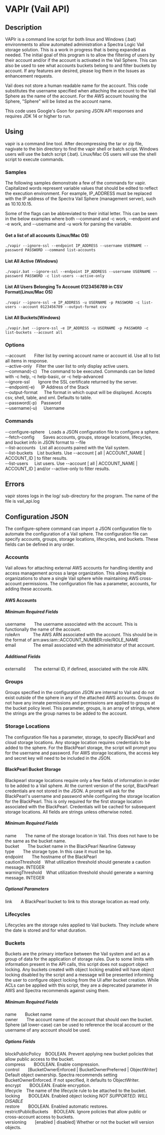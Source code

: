 # VAPIr (Vail API)

## Description
VAPIr is a command line script for both linux and Windows (.bat) environments to allow automated administration a Spectra Logic Vail storage solution. This is a work in progress that is being expanded as needed. The initial goal of this program is to allow the filtering of users by their account and/or if the account is activated in the Vail Sphere. This can also be used to see what accounts buckets belong to and filter buckets by account. If any features are desired, please log them in the Issues as enhancement requests.

Vail does not store a human readable name for the account. This code substitutes the username specified when attaching the account to the Vail Sphere as the name of the account. For the AWS account housing the Sphere, "Sphere" will be listed as the account name.

This code uses Google's Gson for parsing JSON API responses and requires JDK 14 or higher to run.

## Using
vapir is a command line tool. After decompressing the tar or zip file, nagivate to the bin directory to find the vapir shell or batch script. Windows users will use the batch script (.bat). Linux/Mac OS users will use the shell script to execute commands.

### Samples
The following samples demonstrate a few of the commands for vapir. Capitalized words represent variable values that should be edited to reflect the execution environment. For example, IP_ADDRESS must be replaced with the IP address of the Spectra Vail Sphere (management server), such as 10.10.10.15. 

Some of the flags can be abbreviated to their initial letter. This can be seen in the below examples where both --command and -c work, --endpoint and -e work, and --username and -u work for parsing the variable.

#### Get a list of all accounts (Linux/Mac OS)
`./vapir --ignore-ssl --endpoint IP_ADDRESS --username USERNAME --password PASSWORD --command list-accounts`

#### List All Active (Windows)
`./vapir.bat --ignore-ssl --endpoint IP_ADDRESS --username USERNAME --password PASSWORD -c list-users --active-only`

#### List All Users Belonging To Account 0123456789 in CSV Format(Linux/Mac OS)
`./vapir --ignore-ssl -e IP_ADDRESS -u USERNAME -p PASSWORD -c list-users --account 0123456789 --output-format csv`

#### List All Buckets(Windows)
`./vapir.bat --ignore-ssl -e IP_ADDRESS -u USERNAME -p PASSWORD -c list-buckets --account all`

### Options
--account&emsp;&emsp;Filter list by owning account name or account id. Use all to list all items in response.  
--active-only&emsp;Filter the user list to only display active users.  
--command(-c)&emsp;The command to be executed. Commands can be listed with -c help, -c help-basic, or -c help-advanced  
--ignore-ssl&emsp;&emsp;Ignore the SSL certificate returned by the server.  
--endpoint(-e)&emsp;&ensp;IP Address of the Stack  
--output-format&emsp;&ensp;The format in which ouput will be displayed. Accepts csv, shell, table, and xml. Defaults to table.  
--password(-p)&emsp;Password  
--username(-u)&emsp;&ensp;Username  

### Commands
--configure-sphere&emsp;Loads a JSON configuration file to configure a sphere.  
--fetch-config&emsp;&emsp;Saves accounts, groups, storage locations, lifecycles, and bucket info in JSON format to --file  
--list-accounts&emsp;List all accounts paired with the Vail system.  
--list-buckets&emsp;List buckets. Use --account [ all | ACCOUNT_NAME | ACCOUNT_ID ] to filter results.  
--list-users&emsp;&ensp;List users. Use --account [ all | ACCOUNT_NAME | ACCOUNT_ID ] and/or --active-only to filter results.  

## Errors
vapir stores logs in the log/ sub-directory for the program. The name of the file is vail_api.log

## Configuration JSON
The configure-sphere command can import a JSON configuration file to automate the configuration of a Vail sphere. The configuration file can specify accounts, groups, storage locations, lifecycles, and buckets. These fields can be defined in any order.

### Accounts
Vail allows for attaching external AWS accounts for handling identity and access management across a large organization. This allows multiple organizations to share a single Vail sphere while maintaining AWS cross-account permissions. The configuration file has a parameter, accounts, for adding these accounts.

#### AWS Accounts
##### Minimum Required Fields
username&emsp;&emsp;The username associated with the account. This is functionally the name of the account.  
roleArn&emsp;&emsp;&emsp;The AWS ARN associated with the account. This should be in the format of arn:aws:iam::ACCOUNT_NUMBER:role/ROLE_NAME  
email&emsp;&emsp;&emsp;&emsp;The email associated with the administrator of that account.

##### Additional Fields
externalId&emsp;&emsp;The external ID, if defined, associated with the role ARN.

### Groups
Groups specified in the configuration JSON are internal to Vail and do not exist outside of the sphere in any of the attached AWS accounts. Groups do not have any innate permissions and permissions are applied to groups at the bucket policy level. This parameter, groups, is an array of strings, where the strings are the group names to be added to the account.

### Storage Locations
The configuration file has a parameter, storage, to specify BlackPearl and cloud storage locations. Any storage location requires credentials to be added to the sphere. For the BlackPearl storage, the script will prompt you for the username and password. For AWS storage locations, the access key and secret key will need to be included in the JSON.

#### BlackPearl Bucket Storage
Blackpearl storage locations require only a few fields of information in order to be added to a Vail sphere. At the current version of the script, BlackPearl credentials are not stored in the JSON. A prompt will ask for the BlackPearl's username and password while configuring the storage location for the BlackPearl. This is only required for the first storage location associated with the BlackPearl. Credentials will be cached for subsequent storage locations. All fields are strings unless otherwise noted.

##### Minimum Required Fields
name&emsp;&emsp;The name of the storage location in Vail. This does not have to be the same as the bucket name.  
bucket&emsp;&emsp;The bucket name in the BlackPearl Nearline Gateway  
type&emsp;&emsp;The storage type. In this case it must be bp.  
endpoint&emsp;&emsp;The hostname of the BlackPearl  
cautionThreshold&emsp;What utilization threshold should generate a caution message. INTEGER  
warningThreshold&emsp;What utilization threshold should generate a warning message. INTEGER  

##### Optional Parameters
link&emsp;&emsp;A BlackPearl bucket to link to this storage location as read only.

### Lifecycles
Lifecycles are the storage rules applied to Vail buckets. They include where the date is stored and for what duration.

### Buckets
Buckets are the primary interface between the Vail system and act as a group of data for the application of storage rules. Due to some limits with information present in the API calls, this script does not support object locking. Any buckets created with object locking enabled will have object locking disabled by the script and a message will be presented informing the user to configure object locking from the UI after bucket creation. While ACLs can be applied with this script, they are a deprecated parameter in AWS and Spectra recommends against using them.

##### Minimum Required Fields
name&emsp;&emsp;Bucket name  
owner&emsp;&emsp;The account name of the account that should own the bucket. Sphere (all lower-case) can be used to reference the local account or the username of any account should be used.

##### Options Fields
blockPublicPolicy&emsp;BOOLEAN. Prevent applying new bucket policies that allow public access to the bucket.  
compress&emsp;&emsp;BOOLEAN. Enable compression.  
control&emsp;&emsp;[BucketOwnerEnforced | BucketOwnerPreferred | ObjectWriter] Default object ownership. Spectra recommends setting BucketOwnerEnforced. If not specified, it defaults to ObjectWriter.  
encrypt&emsp;&emsp;BOOLEAN. Enable encryption.  
lifecycle&emsp;The name of the lifecycle rule to be attached to the bucket.  
locking&emsp;&emsp;BOOLEAN. Enabled object locking *NOT SUPPORTED. WILL DISABLE*  
restore&emsp;&emsp;BOOLEAN. Enabled automatic restores.  
restrictPublicBuckets&emsp; BOOLEAN. Ignore policies that allow public or cross-account access to buckets.  
versioning&emsp;&emsp;[enabled | disabled] Whether or not the bucket will version objects.
